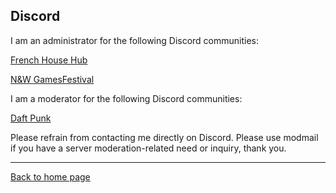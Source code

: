 ## Discord

I am an administrator for the following Discord communities:

[French House Hub](https://discord.gg/aeQnbqNKwB)

[N&W GamesFestival](https://discord.gg/MVKSUNpqw2)

I am a moderator for the following Discord communities:

[Daft Punk](https://discord.gg/daftpunk)

Please refrain from contacting me directly on Discord. Please use modmail if you have a server moderation-related need or inquiry, thank you.

----

[Back to home page](/)
